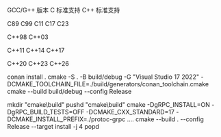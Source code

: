 GCC/G++ 版本	C 标准支持	C++ 标准支持

C89
C99	
C11
C17
C23

C++98
C++03

C++11
C++14
C++17

C++20
C++23
C++26




conan install .
cmake -S . -B build/debug -G "Visual Studio 17 2022" -DCMAKE_TOOLCHAIN_FILE=./build/generators/conan_toolchain.cmake
cmake --build build/debug --config Release

mkdir "cmake\build"
pushd "cmake\build"
cmake -DgRPC_INSTALL=ON -DgRPC_BUILD_TESTS=OFF -DCMAKE_CXX_STANDARD=17 -DCMAKE_INSTALL_PREFIX=./protoc-grpc ..\..
cmake --build . --config Release --target install -j 4
popd